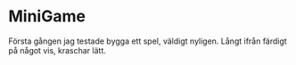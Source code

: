 # MiniGame
Första gången jag testade bygga ett spel, väldigt nyligen. Långt ifrån färdigt på något vis, kraschar lätt. 
